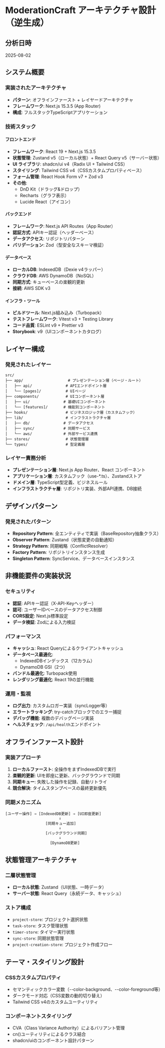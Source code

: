 # ModerationCraft アーキテクチャ設計（逆生成）

## 分析日時
2025-08-02

## システム概要

### 実装されたアーキテクチャ
- **パターン**: オフラインファースト + レイヤードアーキテクチャ
- **フレームワーク**: Next.js 15.3.5 (App Router)
- **構成**: フルスタックTypeScriptアプリケーション

### 技術スタック

#### フロントエンド
- **フレームワーク**: React 19 + Next.js 15.3.5
- **状態管理**: Zustand v5（ローカル状態）+ React Query v5（サーバー状態）
- **UI ライブラリ**: shadcn/ui v4（Radix UI + Tailwind CSS）
- **スタイリング**: Tailwind CSS v4（CSSカスタムプロパティベース）
- **フォーム管理**: React Hook Form v7 + Zod v3
- **その他**: 
  - DnD Kit（ドラッグ&ドロップ）
  - Recharts（グラフ表示）
  - Lucide React（アイコン）

#### バックエンド
- **フレームワーク**: Next.js API Routes（App Router）
- **認証方式**: APIキー認証（ヘッダーベース）
- **データアクセス**: リポジトリパターン
- **バリデーション**: Zod（型安全なスキーマ検証）

#### データベース
- **ローカルDB**: IndexedDB（Dexie v4ラッパー）
- **クラウドDB**: AWS DynamoDB（NoSQL）
- **同期方式**: キューベースの楽観的更新
- **接続**: AWS SDK v3

#### インフラ・ツール
- **ビルドツール**: Next.js組み込み（Turbopack）
- **テストフレームワーク**: Vitest v3 + Testing Library
- **コード品質**: ESLint v9 + Prettier v3
- **Storybook**: v9（UIコンポーネントカタログ）

## レイヤー構成

### 発見されたレイヤー
```
src/
├── app/                    # プレゼンテーション層（ページ・ルート）
│   ├── api/               # APIエンドポイント層
│   └── [pages]/           # UIページ
├── components/            # UIコンポーネント層
│   ├── ui/               # 基礎UIコンポーネント
│   └── [features]/       # 機能別コンポーネント
├── hooks/                 # ビジネスロジック層（カスタムフック）
├── lib/                   # インフラストラクチャ層
│   ├── db/               # データアクセス
│   ├── sync/             # 同期サービス
│   └── aws/              # 外部サービス連携
├── stores/                # 状態管理層
└── types/                 # 型定義層
```

### レイヤー責務分析
- **プレゼンテーション層**: Next.js App Router、React コンポーネント
- **アプリケーション層**: カスタムフック（use-*.ts）、Zustandストア
- **ドメイン層**: TypeScript型定義、ビジネスルール
- **インフラストラクチャ層**: リポジトリ実装、外部API連携、DB接続

## デザインパターン

### 発見されたパターン
- **Repository Pattern**: 全エンティティで実装（BaseRepository抽象クラス）
- **Observer Pattern**: Zustand（状態変更の自動通知）
- **Strategy Pattern**: 同期戦略（ConflictResolver）
- **Factory Pattern**: リポジトリインスタンス生成
- **Singleton Pattern**: SyncService、データベースインスタンス

## 非機能要件の実装状況

### セキュリティ
- **認証**: APIキー認証（X-API-Keyヘッダー）
- **認可**: ユーザーIDベースのデータアクセス制御
- **CORS設定**: Next.js標準設定
- **データ検証**: Zodによる入力検証

### パフォーマンス
- **キャッシュ**: React Queryによるクライアントキャッシュ
- **データベース最適化**: 
  - IndexedDBインデックス（12カラム）
  - DynamoDB GSI（2つ）
- **バンドル最適化**: Turbopack使用
- **レンダリング最適化**: React 19の並行機能

### 運用・監視
- **ログ出力**: カスタムロガー実装（syncLogger等）
- **エラートラッキング**: try-catchブロックでのエラー捕捉
- **デバッグ機能**: 複数のデバッグページ実装
- **ヘルスチェック**: `/api/health`エンドポイント

## オフラインファースト設計

### 実装アプローチ
1. **ローカルファースト**: 全操作をまずIndexedDBで実行
2. **楽観的更新**: UIを即座に更新、バックグラウンドで同期
3. **同期キュー**: 失敗した操作を記録、自動リトライ
4. **競合解決**: タイムスタンプベースの最終更新優先

### 同期メカニズム
```
[ユーザー操作] → [IndexedDB更新] → [UI即座更新]
                        ↓
                  [同期キュー追加]
                        ↓
                  [バックグラウンド同期]
                        ↓
                    [DynamoDB更新]
```

## 状態管理アーキテクチャ

### 二層状態管理
- **ローカル状態**: Zustand（UI状態、一時データ）
- **サーバー状態**: React Query（永続データ、キャッシュ）

### ストア構成
- `project-store`: プロジェクト選択状態
- `task-store`: タスク管理状態
- `timer-store`: タイマー実行状態
- `sync-store`: 同期状態管理
- `project-creation-store`: プロジェクト作成フロー

## テーマ・スタイリング設計

### CSSカスタムプロパティ
- セマンティックカラー変数（--color-background、--color-foreground等）
- ダークモード対応（CSS変数の動的切り替え）
- Tailwind CSS v4のカスタムユーティリティ

### コンポーネントスタイリング
- CVA（Class Variance Authority）によるバリアント管理
- cn()ユーティリティによるクラス結合
- shadcn/uiのコンポーネント設計パターン